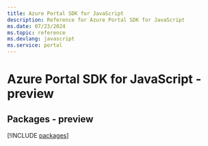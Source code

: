 ```yaml
---
title: Azure Portal SDK for JavaScript
description: Reference for Azure Portal SDK for JavaScript
ms.date: 07/23/2024
ms.topic: reference
ms.devlang: javascript
ms.service: portal
---
```

# Azure Portal SDK for JavaScript - preview
## Packages - preview
[!INCLUDE [packages](portal-index.md)]